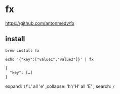 # fx

https://github.com/antonmedv/fx

install
--

```console
brew install fx
```

```console
echo '{"key":["value1","value2"]}' | fx
```

```
{
  "key": […]
}
```

expand: `l`/'L' all 'e' ,collapse: 'h'/'H' all 'E' , search: `/` 
